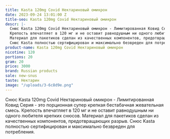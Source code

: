 ```yaml
---
title: Kasta 120mg Covid Нектариновый омикрон
date: 2023-09-24 13:01:00 Z
title-seo: Kasta 120mg Covid Нектариновый омикрон
descr: |-
  Снюс Kasta 120mg Covid Нектариновый омикрон - Лимитированная Ковид Серия - это порционная супер крепкая бестабачная жевательная смесь.
  Крепость впечатляет в 120 мг и не оставит равнодушным ни одного любителя крепких снюсов.
  Материал для пакетиков сделан из качественных компонентов, предотвращающих разрыв.
  Снюс Kasta полностью сертифицирован и максимально безвреден для потребления.
product-name: Kasta 120mg Covid Нектариновый омикрон
nicotine: 120
portions: 20
gram: 20
price: 3000
brand: Russian products
sale: new-snus
taste: Нектарин
image: "/uploads/3-6c8d9e.png"
---
```


Снюс Kasta 120mg Covid Нектариновый омикрон - Лимитированная Ковид Серия - это порционная супер крепкая бестабачная жевательная смесь.
Крепость впечатляет в 120 мг и не оставит равнодушным ни одного любителя крепких снюсов.
Материал для пакетиков сделан из качественных компонентов, предотвращающих разрыв.
Снюс Kasta полностью сертифицирован и максимально безвреден для потребления.